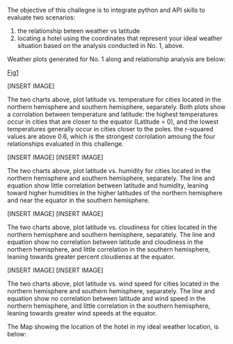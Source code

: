 The objective of this challegne is to integrate python and API skills to evaluate two scenarios:
  1. the relationship beteen weather vs latitude
  2. locating a hotel using the coordinates that represent your ideal weather situation based on the analysis conducted in No. 1, above.



Weather plots generated for No. 1 along and relationship analysis are below:

[Fig1](https://github.com/Karall0k/python-api-challenge/assets/159746445/8c8b7e39-1fb5-4c40-92ac-5f10d6826bf1)

[INSERT IMAGE]

The two charts above, plot latitude vs. temperature for cities located in the northern hemisphere and southern hemisphere, separately. Both plots show a corrolation between temperature and latitude: the highest temperatures occur in cities that are closer to the equator (Latitude = 0), and the lowest temperatures generally occur in cities closer to the poles. the r-squared values are above 0.6, which is the strongest corrolation amoung the four relationships evaluated in this challenge.

[INSERT IMAGE]
[INSERT IMAGE]

The two charts above, plot latitude vs. humidity for cities located in the northern hemisphere and southern hemisphere, separately. The line and equation show little correlation between latitude and humidity, leaning toward higher humidities in the higher latitudes of the northern hemisphere and near the equator in the southern hemisphere.

[INSERT IMAGE]
[INSERT IMAGE]

The two charts above, plot latitude vs. cloudiness for cities located in the northern hemisphere and southern hemisphere, separately. The line and equation show no correlation between latitude and cloudiness in the northern hemisphere, and little correlation in the southern hemisphere, leaning towards greater percent cloudienss at the equator.

[INSERT IMAGE]
[INSERT IMAGE]

The two charts above, plot latitude vs. wind speed for cities located in the northern hemisphere and southern hemisphere, separately. The line and equation show no correlation between latitude and wind speed in the northern hemisphere, and little correlation in the southern hemisphere, leaning towards greater wind speeds at the equator.




The Map showing the location of the hotel in my ideal weather location, is below:

